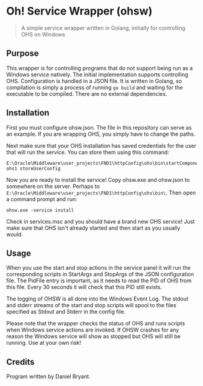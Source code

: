 # Oh! Service Wrapper (ohsw)

> A simple service wrapper written in Golang, initially for controlling OHS on Windows

## Purpose

This wrapper is for controlling programs that do not support being run as a Windows service natively. The initial implementation supports controlling OHS. Configuration is handled in a JSON file. It is written in Golang, so compilation is simply a process of running `go build` and waiting for the executable to be compiled. There are no external dependencies.

## Installation

First you must configure ohsw.json. The file in this repository can serve as an example. If you are wrapping OHS, you simply have to change the paths. 

Next make sure that your OHS installation has saved credentials for the user that will run the service. You can store them using this command:

```
E:\Oracle\Middleware\user_projects\FND1\httpConfig\ohs\bin\startComponent.cmd ohs1 storeUserConfig
```

Now you are ready to install the service! Copy ohsw.exe and ohsw.json to somewhere on the server. Perhaps to `E:\Oracle\Middleware\user_projects\FND1\httpConfig\ohs\bin\`. Then open a command prompt and run:

```
ohsw.exe -service install
```

Check in services.msc and you should have a brand new OHS service! Just make sure that OHS isn't already started and then start as you usually would.

## Usage

When you use the start and stop actions in the service panel it will run the corresponding scripts in StartArgs and StopArgs of the JSON configuration file. The PidFile entry is important, as it needs to read the PID of OHS from this file. Every 30 seconds it will check that this PID still exists.

The logging of OHSW is all done into the Windows Event Log. The stdout and stderr streams of the start and stop scripts will spool to the files specified as Stdout and Stderr in the config file.

Please note that the wrapper checks the status of OHS and runs scripts when Windows service actions are invoked. If OHSW crashes for any reason the Windows service will show as stopped but OHS will still be running. Use at your own risk!

## Credits

Program written by Daniel Bryant.
